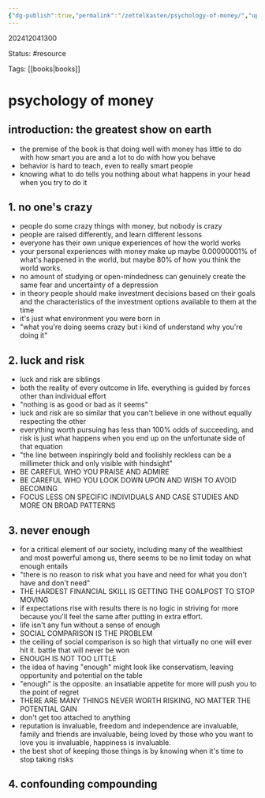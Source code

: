 ```yaml
---
{"dg-publish":true,"permalink":"/zettelkasten/psychology-of-money/","updated":"2024-12-05T20:16:14.174-05:00"}
---
```


202412041300

Status: #resource 

Tags: [[books\|books]]

# psychology of money

## introduction: the greatest show on earth
* the premise of the book is that doing well with money has little to do with how smart you are and a lot to do with how you behave
* behavior is hard to teach, even to really smart people
* knowing what to do tells you nothing about what happens in your head when you try to do it

## 1. no one's crazy
* people do some crazy things with money, but nobody is crazy
* people are raised differently, and learn different lessons
* everyone has their own unique experiences of how the world works
* your personal experiences with money make up maybe 0.00000001% of what's happened in the world, but maybe 80% of how you think the world works. 
* no amount of studying or open-mindedness can genuinely create the same fear and uncertainty of a depression
* in theory people should make investment decisions based on their goals and the characteristics of the investment options available to them at the time
* it's just what environment you were born in
* "what you're doing seems crazy but i kind of understand why you're doing it"

## 2. luck and risk
* luck and risk are siblings
* both the reality of every outcome in life. everything is guided by forces other than individual effort
* "nothing is as good or bad as it seems"
* luck and risk are so similar that you can't believe in one without equally respecting the other
* everything worth pursuing has less than 100% odds of succeeding, and risk is just what happens when you end up on the unfortunate side of that equation
* "the line between inspiringly bold and foolishly reckless can be a millimeter thick and only visible with hindsight"
* BE CAREFUL WHO YOU PRAISE AND ADMIRE
* BE CAREFUL WHO YOU LOOK DOWN UPON AND WISH TO AVOID BECOMING
* FOCUS LESS ON SPECIFIC INDIVIDUALS AND CASE STUDIES AND MORE ON BROAD PATTERNS

## 3. never enough
* for a critical element of our society, including many of the wealthiest and most powerful among us, there seems to be no limit today on what enough entails
* "there is no reason to risk what you have and need for what you don't have and don't need"
* THE HARDEST FINANCIAL SKILL IS GETTING THE GOALPOST TO STOP MOVING
* if expectations rise with results there is no logic in striving for more because you'll feel the same after putting in extra effort.
* life isn't any fun without a sense of enough
* SOCIAL COMPARISON IS THE PROBLEM
* the ceiling of social comparison is so high that virtually no one will ever hit it. battle that will never be won
* ENOUGH IS NOT TOO LITTLE
* the idea of having "enough" might look like conservatism, leaving opportunity and potential on the table
* "enough" is the opposite. an insatiable appetite for more will push you to the point of regret
* THERE ARE MANY THINGS NEVER WORTH RISKING, NO MATTER THE POTENTIAL GAIN
* don't get too attached to anything
* reputation is invaluable, freedom and independence are invaluable, family and friends are invaluable, being loved by those who you want to love you is invaluable, happiness is invaluable.
* the best shot of keeping those things is by knowing when it's time to stop taking risks

## 4. confounding compounding